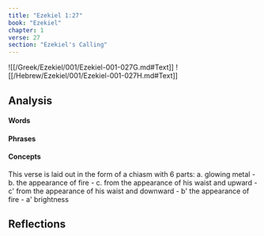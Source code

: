 ```yaml
---
title: "Ezekiel 1:27"
book: "Ezekiel"
chapter: 1
verse: 27
section: "Ezekiel's Calling"
---
```

![[/Greek/Ezekiel/001/Ezekiel-001-027G.md#Text]]
![[/Hebrew/Ezekiel/001/Ezekiel-001-027H.md#Text]]

## Analysis

#### Words

#### Phrases

#### Concepts

This verse is laid out in the form of a chiasm with 6 parts: a. glowing metal - b. the appearance of fire - c. from the appearance of his waist and upward - c'  from the appearance of his waist and downward - b' the appearance of fire - a' brightness

## Reflections
